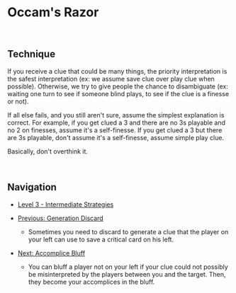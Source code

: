 # Occam's Razor

<br />

## Technique

If you receive a clue that could be many things, the priority interpretation is the safest interpretation (ex: we assume save clue over play clue when possible). Otherwise, we try to give people the chance to disambiguate (ex: waiting one turn to see if someone blind plays, to see if the clue is a finesse or not).

If all else fails, and you still aren't sure, assume the simplest explanation is correct. For example, if you get clued a 3 and there are no 3s playable and no 2 on finesses, assume it's a self-finesse. If you get clued a 3 but there are 3s playable, don't assume it's a self-finesse, assume simple play clue.

Basically, don't overthink it.

<br />

## Navigation

* [Level 3 - Intermediate Strategies](https://github.com/agilbert1412/HanabiStrategy/blob/master/Strategy/Level%203%20-%20Intermediate/Level%203%20-%20Intermediate.md)

* [Previous: Generation Discard](https://github.com/agilbert1412/HanabiStrategy/blob/master/Strategy/Level%203%20-%20Intermediate/31%20-%20Generation%20Discard.md)
	* Sometimes you need to discard to generate a clue that the player on your left can use to save a critical card on his left.

* [Next: Accomplice Bluff](https://github.com/agilbert1412/HanabiStrategy/blob/master/Strategy/Level%203%20-%20Intermediate/33%20-%20Accomplice%20Bluff.md)
	* You can bluff a player not on your left if your clue could not possibly be misinterpreted by the players between you and the target. Then, they become your accomplices in the bluff.